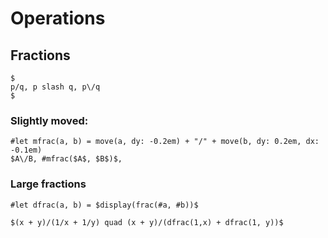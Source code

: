 # Operations
## Fractions
```typ
$
p/q, p slash q, p\/q
$
```

### Slightly moved:
```typ
#let mfrac(a, b) = move(a, dy: -0.2em) + "/" + move(b, dy: 0.2em, dx: -0.1em)
$A\/B, #mfrac($A$, $B$)$,
```

### Large fractions
```typ
#let dfrac(a, b) = $display(frac(#a, #b))$

$(x + y)/(1/x + 1/y) quad (x + y)/(dfrac(1,x) + dfrac(1, y))$
```
